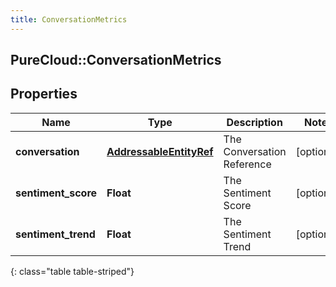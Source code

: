 ```yaml
---
title: ConversationMetrics
---
```

## PureCloud::ConversationMetrics

## Properties

|Name | Type | Description | Notes|
|------------ | ------------- | ------------- | -------------|
| **conversation** | [**AddressableEntityRef**](AddressableEntityRef.html) | The Conversation Reference | [optional] |
| **sentiment_score** | **Float** | The Sentiment Score | [optional] |
| **sentiment_trend** | **Float** | The Sentiment Trend | [optional] |
{: class="table table-striped"}


